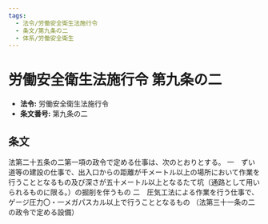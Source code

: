 ```yaml
---
tags:
  - 法令/労働安全衛生法施行令
  - 条文/第九条の二
  - 体系/労働安全衛生
---
```

# 労働安全衛生法施行令 第九条の二

- **法令:** 労働安全衛生法施行令
- **条文番号:** 第九条の二

## 条文
法第二十五条の二第一項の政令で定める仕事は、次のとおりとする。
一　ずい道等の建設の仕事で、出入口からの距離が千メートル以上の場所において作業を行うこととなるもの及び深さが五十メートル以上となるたて坑（通路として用いられるものに限る。）の掘削を伴うもの
二　圧気工法による作業を行う仕事で、ゲージ圧力〇・一メガパスカル以上で行うこととなるもの
（法第三十一条の二の政令で定める設備）

